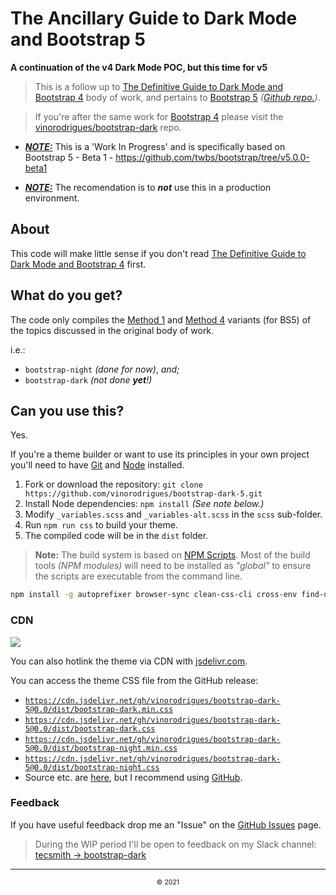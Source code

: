 # The Ancillary Guide to Dark Mode and Bootstrap 5
**A continuation of the v4 Dark Mode POC, but this time for v5**

> This is a follow up to [The Definitive Guide to Dark Mode and Bootstrap 4](http://vinorodrigues.github.io/bootstrap-dark) body of work,
> and pertains to [Bootstrap 5](https://getbootstrap.com) *([Github repo.](https://github.com/twbs/bootstrap))*.

> If you're after the same work for [Bootstrap 4](https://getbootstrap.com/docs/4.5/) please visit the [vinorodrigues/bootstrap-dark](https://github.com/vinorodrigues/bootstrap-dark) repo.


- <u>***NOTE:***</u> This is a 'Work In Progress' and is specifically based on Bootstrap 5 - Beta 1 - https://github.com/twbs/bootstrap/tree/v5.0.0-beta1

- <u>***NOTE:***</u> The recomendation is to ***not*** use this in a production environment.

## About

This code will make little sense if you don't read
[The Definitive Guide to Dark Mode and Bootstrap 4](http://vinorodrigues.github.io/bootstrap-dark) first.

## What do you get?

The code only compiles the [Method 1](https://github.com/vinorodrigues/bootstrap-dark/blob/master/README.md#method-1) and [Method 4](https://github.com/vinorodrigues/bootstrap-dark/blob/master/README.md#method-4) variants (for BS5) of the topics discussed in the original body of work.

i.e.:

* `bootstrap-night` *(done for now)*, _and;_
* `bootstrap-dark` *(not done **yet**!)*

## Can you use this?

Yes.


If you're a theme builder or want to use its principles in your own project you'll need to have [Git](https://help.github.com/articles/set-up-git) and [Node](https://nodejs.org/) installed.

1. Fork or download the repository: `git clone https://github.com/vinorodrigues/bootstrap-dark-5.git`
2. Install Node dependencies: `npm install`  *(See note below.)*
3. Modify `_variables.scss` and `_variables-alt.scss` in the `scss` sub-folder.
4. Run `npm run css` to build your theme.
5. The compiled code will be in the `dist` folder.

> **Note:** The build system is based on [NPM Scripts](https://docs.npmjs.com/cli/v6/using-npm/scripts). Most of the build tools _(NPM modules)_ will need to be installed as *"global"* to ensure the scripts are executable from the command line.

```bash
npm install -g autoprefixer browser-sync clean-css-cli cross-env find-unused-sass-variables nodemon npm-run-all postcss postcss-cli rtlcss sass stylelint stylelint-config-twbs-bootstrap
```


### CDN

[![](https://data.jsdelivr.com/v1/package/gh/vinorodrigues/bootstrap-dark-5/badge?style=rounded)](https://www.jsdelivr.com/package/gh/vinorodrigues/bootstrap-dark-5)

You can also hotlink the theme via CDN with [jsdelivr.com](https://www.jsdelivr.com).

You can access the theme CSS file from the GitHub release:

* [`https://cdn.jsdelivr.net/gh/vinorodrigues/bootstrap-dark-5@0.0/dist/bootstrap-dark.min.css`](https://cdn.jsdelivr.net/gh/vinorodrigues/bootstrap-dark-5@0.0/dist/bootstrap-dark.min.css)
* [`https://cdn.jsdelivr.net/gh/vinorodrigues/bootstrap-dark-5@0.0/dist/bootstrap-dark.css`](https://cdn.jsdelivr.net/gh/vinorodrigues/bootstrap-dark-5@0.0/dist/bootstrap-dark.css)
* [`https://cdn.jsdelivr.net/gh/vinorodrigues/bootstrap-dark-5@0.0/dist/bootstrap-night.min.css`](https://cdn.jsdelivr.net/gh/vinorodrigues/bootstrap-dark-5@0.0/dist/bootstrap-night.min.css)
* [`https://cdn.jsdelivr.net/gh/vinorodrigues/bootstrap-dark-5@0.0/dist/bootstrap-night.css`](https://cdn.jsdelivr.net/gh/vinorodrigues/bootstrap-dark-5@0.0/dist/bootstrap-night.css)
* Source etc. are [here](https://cdn.jsdelivr.net/gh/vinorodrigues/bootstrap-dark-5/dist/), but I recommend using [GitHub](https://github.com/vinorodrigues/bootstrap-dark-5).


### Feedback

If you have useful feedback drop me an "Issue" on the [GitHub Issues](https://github.com/vinorodrigues/bootstrap-dark-5/issues) page.

> During the WIP period I'll be open to feedback on my Slack channel:  [tecsmith -> bootstrap-dark](https://tecsmith.slack.com/messages/boostrap-dark/)


---

<p align="center" style="display: block; font-size: 75%; text-align: center;">&copy; 2021</p>

